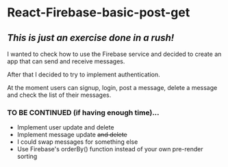 # React-Firebase-basic-post-get

## _This is just an exercise done in a rush!_

I wanted to check how to use the Firebase service and decided to create an app that can send and receive messages.

After that I decided to try to implement authentication.

At the moment users can signup, login, post a message, delete a message and check the list of their messages.

### TO BE CONTINUED (if having enough time)...

- Implement user update and delete
- Implement message update ~~and delete~~
- I could swap messages for something else
- Use Firebase's orderBy() function instead of your own pre-render sorting
